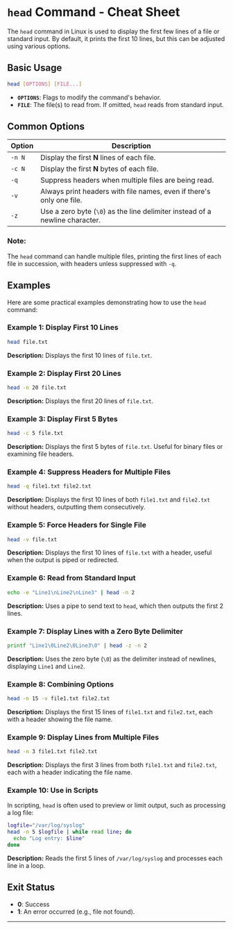 
# `head` Command - Cheat Sheet

The `head` command in Linux is used to display the first few lines of a file or standard input. By default, it prints the first 10 lines, but this can be adjusted using various options.

## Basic Usage

```sh
head [OPTIONS] [FILE...]
```

- **`OPTIONS`**: Flags to modify the command's behavior.
- **`FILE`**: The file(s) to read from. If omitted, `head` reads from standard input.

## Common Options

| Option     | Description                                                                  |
|------------|------------------------------------------------------------------------------|
| `-n N`     | Display the first **N** lines of each file.                                  |
| `-c N`     | Display the first **N** bytes of each file.                                  |
| `-q`       | Suppress headers when multiple files are being read.                         |
| `-v`       | Always print headers with file names, even if there's only one file.         |
| `-z`       | Use a zero byte (`\0`) as the line delimiter instead of a newline character. |

### Note:
The `head` command can handle multiple files, printing the first lines of each file in succession, with headers unless suppressed with `-q`.

## Examples

Here are some practical examples demonstrating how to use the `head` command:

### Example 1: Display First 10 Lines

```sh
head file.txt
```

**Description:** Displays the first 10 lines of `file.txt`.

### Example 2: Display First 20 Lines

```sh
head -n 20 file.txt
```

**Description:** Displays the first 20 lines of `file.txt`.

### Example 3: Display First 5 Bytes

```sh
head -c 5 file.txt
```

**Description:** Displays the first 5 bytes of `file.txt`. Useful for binary files or examining file headers.

### Example 4: Suppress Headers for Multiple Files

```sh
head -q file1.txt file2.txt
```

**Description:** Displays the first 10 lines of both `file1.txt` and `file2.txt` without headers, outputting them consecutively.

### Example 5: Force Headers for Single File

```sh
head -v file.txt
```

**Description:** Displays the first 10 lines of `file.txt` with a header, useful when the output is piped or redirected.

### Example 6: Read from Standard Input

```sh
echo -e "Line1\nLine2\nLine3" | head -n 2
```

**Description:** Uses a pipe to send text to `head`, which then outputs the first 2 lines.

### Example 7: Display Lines with a Zero Byte Delimiter

```sh
printf "Line1\0Line2\0Line3\0" | head -z -n 2
```

**Description:** Uses the zero byte (`\0`) as the delimiter instead of newlines, displaying `Line1` and `Line2`.

### Example 8: Combining Options

```sh
head -n 15 -v file1.txt file2.txt
```

**Description:** Displays the first 15 lines of `file1.txt` and `file2.txt`, each with a header showing the file name.

### Example 9: Display Lines from Multiple Files

```sh
head -n 3 file1.txt file2.txt
```

**Description:** Displays the first 3 lines from both `file1.txt` and `file2.txt`, each with a header indicating the file name.

### Example 10: Use in Scripts

In scripting, `head` is often used to preview or limit output, such as processing a log file:

```sh
logfile="/var/log/syslog"
head -n 5 $logfile | while read line; do
  echo "Log entry: $line"
done
```

**Description:** Reads the first 5 lines of `/var/log/syslog` and processes each line in a loop.

## Exit Status

- **0**: Success
- **1**: An error occurred (e.g., file not found).

---
